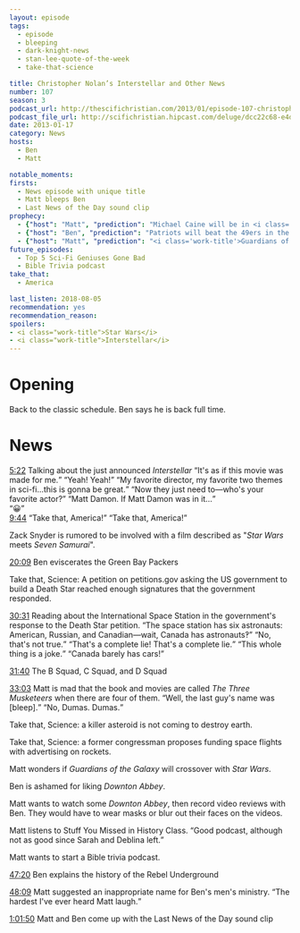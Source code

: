 ```yaml
---
layout: episode
tags:
  - episode
  - bleeping
  - dark-knight-news
  - stan-lee-quote-of-the-week
  - take-that-science

title: Christopher Nolan’s Interstellar and Other News
number: 107
season: 3
podcast_url: http://thescifichristian.com/2013/01/episode-107-christopher-nolans-interstellar-and-other-news/
podcast_file_url: http://scifichristian.hipcast.com/deluge/dcc22c68-e4d4-388f-7da1-60a9169ba2a0.mp3
date: 2013-01-17
category: News
hosts:
  - Ben
  - Matt

notable_moments:
firsts:
  - News episode with unique title
  - Matt bleeps Ben
  - Last News of the Day sound clip
prophecy: 
  - {"host": "Matt", "prediction": "Michael Caine will be in <i class='work-title'>Interstellar</i>", "veracity": true, "comments": ""}
  - {"host": "Ben", "prediction": "Patriots will beat the 49ers in the Super Bowl.", "veracity": false, "comments": "Half right: Ravens beat the 49ers."}
  - {"host": "Matt", "prediction": "<i class='work-title'>Guardians of the Galaxy</i> will have a <i class='work-title'>Star Wars</i> easter egg.", "veracity": true, "comments": "According to Kevin Feige, each MCU Phase 2 movie pays tribute to <i class='work-title'>Star Wars</i> by having a character lose an arm (like Anakin and Luke lost hands)."}
future_episodes:
  - Top 5 Sci-Fi Geniuses Gone Bad
  - Bible Trivia podcast
take_that:
  - America

last_listen: 2018-08-05
recommendation: yes
recommendation_reason: 
spoilers: 
- <i class="work-title">Star Wars</i>
- <i class="work-title">Interstellar</i>
---
```

# Opening
Back to the classic schedule. Ben says he is back full time. 



# News
<div class="quote">
  <a class="timestamp tag is-medium is-rounded is-primary" href="http://scifichristian.hipcast.com/deluge/dcc22c68-e4d4-388f-7da1-60a9169ba2a0.mp3#t=00:05:22">5:22</a>
  <span class="quote-context is-size-6">Talking about the just announced <i class="work-title">Interstellar</i></span>
  <q class="matt">It's as if this movie was made for me.</q>
  <q class="ben">Yeah! Yeah!</q>
  <q class="matt">My favorite director, my favorite two themes in sci-fi...this is gonna be great.</q>
  <q class="ben">Now they just need to—who's your favorite actor?</q>
  <q class="matt">Matt Damon. If Matt Damon was in it...</q>
</div>
<q class="archivist">😀</q>

<div class="quote">
  <a class="timestamp tag is-medium is-rounded is-primary" href="http://scifichristian.hipcast.com/deluge/dcc22c68-e4d4-388f-7da1-60a9169ba2a0.mp3#t=00:09:44">9:44</a>
  <q class="matt">Take that, America!</q>
  <q class="ben">Take that, America!</q>
</div>

Zack Snyder is rumored to be involved with a film described as "<i class="work-title">Star Wars</i> meets <i class="work-title">Seven Samurai</i>".

<a class="timestamp tag is-medium is-rounded is-primary" href="http://scifichristian.hipcast.com/deluge/dcc22c68-e4d4-388f-7da1-60a9169ba2a0.mp3#t=00:20:09">20:09</a> Ben eviscerates the Green Bay Packers

Take that, Science: A petition on petitions.gov asking the US government to build a Death Star reached enough signatures that the government responded.

<div class="quote">
  <a class="timestamp tag is-medium is-rounded is-primary" href="http://scifichristian.hipcast.com/deluge/dcc22c68-e4d4-388f-7da1-60a9169ba2a0.mp3#t=00:30:31">30:31</a>
  <span class="quote-context is-size-6">Reading about the International Space Station in the government's response to the Death Star petition.</span>
  <q class="ben">The space station has six astronauts: American, Russian, and Canadian—wait, Canada has astronauts‽</q>
  <q class="matt">No, that's not true.</q>
  <q class="ben">That's a complete lie! That's a complete lie.</q>
  <q class="matt">This whole thing is a joke.</q>
  <q class="ben">Canada barely has cars!</q>
</div>

<a class="timestamp tag is-medium is-rounded is-primary" href="http://scifichristian.hipcast.com/deluge/dcc22c68-e4d4-388f-7da1-60a9169ba2a0.mp3#t=00:31:40">31:40</a> The B Squad, C Squad, and D Squad

<div class="quote">
  <a class="timestamp tag is-medium is-rounded is-primary" href="http://scifichristian.hipcast.com/deluge/dcc22c68-e4d4-388f-7da1-60a9169ba2a0.mp3#t=00:33:03">33:03</a>
  <span class="quote-context is-size-6">Matt is mad that the book and movies are called <i class="work-title">The Three Musketeers</i> when there are four of them.</span>
  <q class="ben">Well, the last guy's name was [bleep].</q>
  <q class="matt">No, Dumas. Dumas.</q>
</div>

Take that, Science: a killer asteroid is not coming to destroy earth.

Take that, Science: a former congressman proposes funding space flights with advertising on rockets.

Matt wonders if <i class="work-title">Guardians of the Galaxy</i> will crossover with <i class="work-title">Star Wars</i>.

Ben is ashamed for liking <i class="work-title">Downton Abbey</i>. 

Matt wants to watch some <i class="work-title">Downton Abbey</i>, then record video reviews with Ben. They would have to wear masks or blur out their faces on the videos. 

Matt listens to Stuff You Missed in History Class. <q class="archivist inline">Good podcast, although not as good since Sarah and Deblina left.</q>

Matt wants to start a Bible trivia podcast. 

<a class="timestamp tag is-medium is-rounded is-primary" href="http://scifichristian.hipcast.com/deluge/dcc22c68-e4d4-388f-7da1-60a9169ba2a0.mp3#t=00:47:20">47:20</a> Ben explains the history of the Rebel Underground

<a class="timestamp tag is-medium is-rounded is-primary" href="http://scifichristian.hipcast.com/deluge/dcc22c68-e4d4-388f-7da1-60a9169ba2a0.mp3#t=00:48:09">48:09</a> Matt suggested an inappropriate name for Ben's men's ministry. <q class="archivist inline">The hardest I've ever heard Matt laugh.</q>

<a class="timestamp tag is-medium is-rounded is-primary" href="http://scifichristian.hipcast.com/deluge/dcc22c68-e4d4-388f-7da1-60a9169ba2a0.mp3#t=01:01:50">1:01:50</a> Matt and Ben come up with the Last News of the Day sound clip